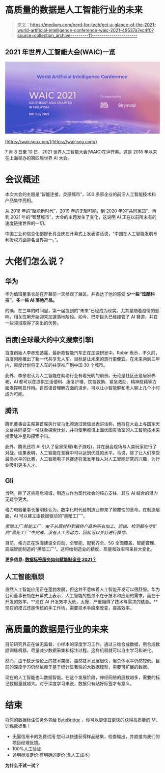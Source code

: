 # 高质量的数据是人工智能行业的未来

> 原文：<https://medium.com/nerd-for-tech/get-a-glance-of-the-2021-world-artificial-intelligence-conference-waic-2021-49537a7ec4f0?source=collection_archive---------11----------------------->

## 2021 年世界人工智能大会(WAIC)一览

![](img/5dd42001c5f9e33ae4c8e8b92f3fca90.png)

[https://waicsea.com/](https://waicsea.com/)

7 月 8 日至 10 日，2021 世界人工智能大会(WAIC)在沪开幕。这是 2018 年以来在上海举办的第四届世界 AI 大会。

# 会议概述

本次大会的主题是“智能连接，灵感城市”，300 多家企业的前沿人工智能技术和产品集中亮相。

从 2018 年的“赋能新时代”，2019 年的无限可能，到 2020 年的“共同家园”，再到 2021 年的“智慧城市”，大会的主题发生了变化，这说明 AI 正在以前所未有的速度链接世界的一切。

中国工业和信息化部部长肖亚庆在开幕式上发表讲话说，“中国在人工智能发明专利授权方面排名世界第一。”。

# 大佬们怎么说？

## 华为

华为值班董事长胡在开幕前一天参观了展区，并表达了他的感受:**少一些“炫酷科技”，多一些 AI 落地产品。**

的确，在三年的时间里，第一届提到的“未来”已经成为现实。尤其是随着疫情的影响，相关应用开始迎来加速落地阶段。如今，巴斯巨头已经接管了 AI 赛道，并在一些领域取得了突出的优势。

## 百度(全球最大的中文搜索引擎)

百度创始人李彦宏透露，最新款智能汽车正在加速研发中。Robin 表示，不久前，百度刚刚推出了新一代共享无人车。目标是让未来的旅行更便宜。在未来两到三年内，百度计划将无人车的共享推广到中国 30 个城市。

此外，李彦宏认为人工智能在助老行业有着光明的前景。无论是社区还是居家养老，AI 都可以在提供生活便利、康复护理、饮食救助、紧急救助、精神慰藉等方面发挥明显作用。自然语音理解方面的进步，可以让小智能屏和老人聊上几个小时成为可能。

## 腾讯

腾讯董事会主席兼首席执行官马化腾通过微信发表讲话称，他将在大会上与国家天文台共同提交一份联合探索计划，并将使用腾讯上海优图实验室的人工智能技术来搜索脉冲星和探索宇宙。

此外，腾讯还将 AI 引入了皇家荣耀(电子游戏)，并在展会现场与人类玩家进行了对战。结果表明，人工智能在竞赛中可以达到优胜的水平。马说，除了让人们享受最高水平的比赛，人工智能电子竞赛还将激发年轻人对人工智能研究的兴趣，为行业吸引更多人才。

## Gli

当然，除了这些高危领域，制造业作为现代社会的核心支柱，其与 AI 结合的潜力无疑会更大。

格力电器董事长董明珠认为，数字化时代给制造业带来了颠覆性的革命。在制造层面，AI 可以建立由数据驱动的“黑暗工厂”。

*黑暗工厂:智能工厂，由于从原材料到最终产品的所有加工、运输、检测都在空旷的“黑光工厂”中完成，没有人工劳动力，因此可以关灯进行操作。*

目前，格力正在珠海建设全自动、全智能、配套齐全、5G 全面覆盖、智能管理、高端智能制造的“黑暗工厂”。这将给制造业的精度、质量和效率带来巨大变化。

**更多信息:** [**数据标签服务如何赋能制造业 2021？**](https://tinyurl.com/yytsnspy)

## 人工智能瓶颈

虽然人工智能应用正在蓬勃发展，但这并不意味着人工智能开发可以很舒服。华为公司董事长胡在开幕式上表示，人工智能的瓶颈不在于技术和应用的需求，而在于开发的效率。**现在 AI 开发效率太低，太慢，严重阻碍了技术与需求的结合。**现在的模式还是传统的手工作坊，需要技术手段来改变，提高效率。

# 高质量的数据是行业的未来

目前研究界正在做无监督、小样本的深度学习工作。通过三维合成数据，用合成数据训练机器，尽量减少数据采集和标注过程。这样机器就可以自主学习和进化。

然而，由于缺乏理论上的技术突破，虽然技术发展很快，但总体水平仍然较低。目前的深度学习仍然依赖于基于统计显著性的大数据模型，需要可扩展的数据。

现在的人工智能也叫数据智能。在这个发展阶段，神经网络的层数越多，需要的标记数据量就越大。对于深度学习来说，数据只有贴好标签才有意义。

# 结束

将你的数据标注任务外包给 [ByteBridge](https://tinyurl.com/yc39phjj) ，你可以更便宜更快的获得高质量的 ML 训练数据集！

*   无需信用卡的免费试用:您可以快速获得样品结果，检查输出，并直接向我们的项目经理反馈。
*   100%人工验证
*   透明标准定价:[有明确的定价](https://www.bytebridge.io/#/?module=price)(含人工成本)

**为什么不试一试？**